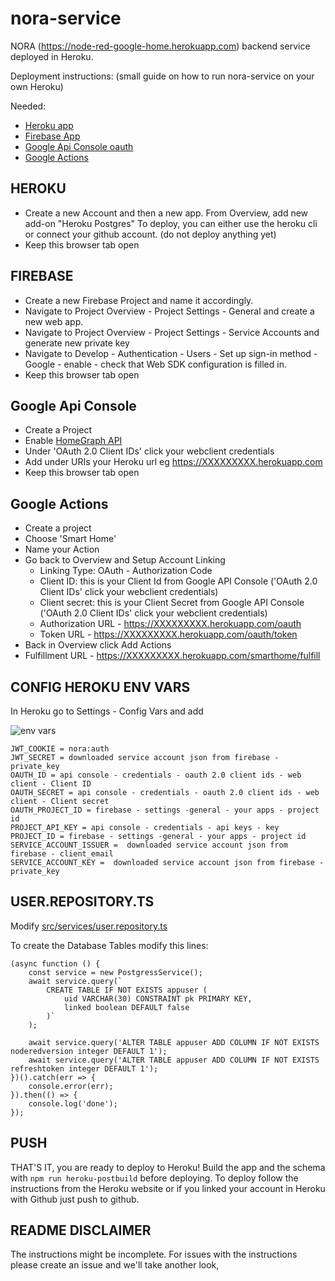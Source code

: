
# nora-service
NORA (https://node-red-google-home.herokuapp.com) backend service deployed in Heroku.

Deployment instructions: (small guide on how to run nora-service on your own Heroku)

Needed:
 - [Heroku app](https://www.heroku.com/)
 - [Firebase App](https://console.firebase.google.com/)
 - [Google Api Console oauth](https://console.developers.google.com/)
 - [Google Actions](https://console.actions.google.com/)

## HEROKU

- Create a new Account and then a new app. From Overview, add new add-on "Heroku Postgres"
To deploy, you can either use the heroku cli or connect your github account. (do not deploy anything yet)
 - Keep this browser tab open

## FIREBASE

 - Create a new Firebase Project and name it accordingly.
 - Navigate to Project Overview - Project Settings - General and create a new web app.
 - Navigate to Project Overview - Project Settings - Service Accounts and generate new private key
 - Navigate to Develop - Authentication - Users - Set up sign-in method - Google - enable - check that Web SDK configuration is filled in.
 - Keep this browser tab open

## Google Api Console

- Create a Project
- Enable [HomeGraph API](https://console.developers.google.com/apis/api/homegraph.googleapis.com/)
- Under 'OAuth 2.0 Client IDs' click your webclient credentials
- Add under URIs your Heroku url eg https://XXXXXXXXX.herokuapp.com
- Keep this browser tab open

## Google Actions

- Create a project
- Choose 'Smart Home'
- Name your Action
- Go back to Overview and Setup Account Linking 
	- Linking Type: OAuth - Authorization Code
	- Client ID: this is your Client Id from Google API Console ('OAuth 2.0 Client IDs' click your webclient credentials)
	- Client secret: this is your Client Secret from Google API Console ('OAuth 2.0 Client IDs' click your webclient credentials)
	- Authorization URL - https://XXXXXXXXX.herokuapp.com/oauth
	- Token URL - https://XXXXXXXXX.herokuapp.com/oauth/token
- Back in Overview click Add Actions
- Fulfillment URL - https://XXXXXXXXX.herokuapp.com/smarthome/fulfill


## CONFIG HEROKU ENV VARS

In Heroku go to Settings - Config Vars and add

![env vars](https://user-images.githubusercontent.com/6473183/80377036-5d9f7700-88a3-11ea-8a55-c63bb6442268.png)

    JWT_COOKIE = nora:auth
    JWT_SECRET = downloaded service account json from firebase - private_key
    OAUTH_ID = api console - credentials - oauth 2.0 client ids - web client - Client ID
    OAUTH_SECRET = api console - credentials - oauth 2.0 client ids - web client - Client secret
    OAUTH_PROJECT_ID = firebase - settings -general - your apps - project id
    PROJECT_API_KEY = api console - credentials - api keys - key
    PROJECT_ID = firebase - settings -general - your apps - project id
    SERVICE_ACCOUNT_ISSUER =  downloaded service account json from firebase - client_email
    SERVICE_ACCOUNT_KEY =  downloaded service account json from firebase - private_key

## USER.REPOSITORY.TS
Modify [src/services/user.repository.ts](https://github.com/andrei-tatar/nora-service/blob/master/src/services/user.repository.ts)

To create the Database Tables modify this lines:

    (async function () {
        const service = new PostgressService();
        await service.query(`
            CREATE TABLE IF NOT EXISTS appuser (
                uid VARCHAR(30) CONSTRAINT pk PRIMARY KEY,
                linked boolean DEFAULT false
            )`
        );
    
        await service.query('ALTER TABLE appuser ADD COLUMN IF NOT EXISTS noderedversion integer DEFAULT 1');
    	await service.query('ALTER TABLE appuser ADD COLUMN IF NOT EXISTS refreshtoken integer DEFAULT 1');
    })().catch(err => {
        console.error(err);
    }).then(() => {
        console.log('done');
    });


## PUSH

THAT'S IT, you are ready to deploy to Heroku! 
Build the app and the  schema with `npm run heroku-postbuild` before deploying.
To deploy follow the instructions from the Heroku website or if you linked your account in Heroku with Github just push to github.

## README DISCLAIMER

The instructions might be incomplete. For issues with the instructions please create an issue and we'll take another look,
